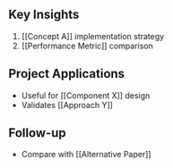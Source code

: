 ## Key Insights
1. [[Concept A]] implementation strategy
2. [[Performance Metric]] comparison

## Project Applications
- Useful for [[Component X]] design
- Validates [[Approach Y]]

## Follow-up
- Compare with [[Alternative Paper]]